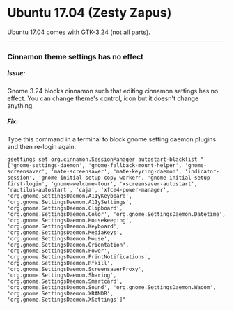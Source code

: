 # Ubuntu 17.04 \(Zesty Zapus\)

Ubuntu 17.04 comes with GTK-3.24 \(not all parts\).

---

### Cinnamon theme settings has no effect

##### Issue:

Gnome 3.24 blocks cinnamon such that editing cinnamon settings has no effect. You can change theme's control, icon but it doesn't change anything.

##### **Fix:**

Type this command in a terminal to block gnome setting daemon plugins and then re-login again.

```
gsettings set org.cinnamon.SessionManager autostart-blacklist "['gnome-settings-daemon', 'gnome-fallback-mount-helper', 'gnome-screensaver', 'mate-screensaver', 'mate-keyring-daemon', 'indicator-session', 'gnome-initial-setup-copy-worker', 'gnome-initial-setup-first-login', 'gnome-welcome-tour', 'xscreensaver-autostart', 'nautilus-autostart', 'caja', 'xfce4-power-manager', 'org.gnome.SettingsDaemon.A11yKeyboard', 'org.gnome.SettingsDaemon.A11ySettings', 'org.gnome.SettingsDaemon.Clipboard', 'org.gnome.SettingsDaemon.Color', 'org.gnome.SettingsDaemon.Datetime', 'org.gnome.SettingsDaemon.Housekeeping', 'org.gnome.SettingsDaemon.Keyboard', 'org.gnome.SettingsDaemon.MediaKeys', 'org.gnome.SettingsDaemon.Mouse', 'org.gnome.SettingsDaemon.Orientation', 'org.gnome.SettingsDaemon.Power', 'org.gnome.SettingsDaemon.PrintNotifications', 'org.gnome.SettingsDaemon.Rfkill', 'org.gnome.SettingsDaemon.ScreensaverProxy', 'org.gnome.SettingsDaemon.Sharing', 'org.gnome.SettingsDaemon.Smartcard', 'org.gnome.SettingsDaemon.Sound', 'org.gnome.SettingsDaemon.Wacom', 'org.gnome.SettingsDaemon.XRANDR', 'org.gnome.SettingsDaemon.XSettings']"
```




